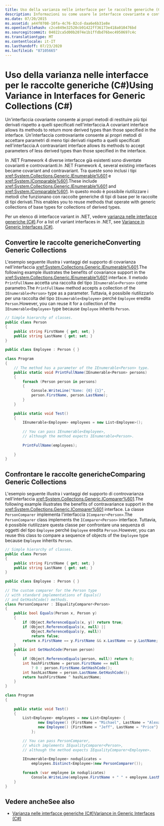 ```yaml
---
title: Uso della varianza nelle interfacce per le raccolte generiche (C#)
description: Informazioni su come usare le interfacce covariante e controvariante per le raccolte generiche. Vedere esempi di conversione e confronto di raccolte generiche.
ms.date: 07/20/2015
ms.assetid: a44f0708-10fa-4c76-82cd-daa6e6b31e8e
ms.openlocfilehash: c2ce849e32520cb91422ff36173e418a010476bd
ms.sourcegitcommit: 04022ca5d00b2074e1b1ffdbd76bec4950697c4c
ms.translationtype: MT
ms.contentlocale: it-IT
ms.lasthandoff: 07/23/2020
ms.locfileid: "87105665"
---
```

# <a name="using-variance-in-interfaces-for-generic-collections-c"></a><span data-ttu-id="51a80-104">Uso della varianza nelle interfacce per le raccolte generiche (C#)</span><span class="sxs-lookup"><span data-stu-id="51a80-104">Using Variance in Interfaces for Generic Collections (C#)</span></span>
<span data-ttu-id="51a80-105">Un'interfaccia covariante consente ai propri metodi di restituire più tipi derivati rispetto a quelli specificati nell'interfaccia.</span><span class="sxs-lookup"><span data-stu-id="51a80-105">A covariant interface allows its methods to return more derived types than those specified in the interface.</span></span> <span data-ttu-id="51a80-106">Un'interfaccia controvariante consente ai propri metodi di accettare parametri di meno tipi derivati rispetto a quelli specificati nell'interfaccia.</span><span class="sxs-lookup"><span data-stu-id="51a80-106">A contravariant interface allows its methods to accept parameters of less derived types than those specified in the interface.</span></span>  
  
 <span data-ttu-id="51a80-107">In .NET Framework 4 diverse interfacce già esistenti sono diventate covarianti e controvarianti.</span><span class="sxs-lookup"><span data-stu-id="51a80-107">In .NET Framework 4, several existing interfaces became covariant and contravariant.</span></span> <span data-ttu-id="51a80-108">Tra queste sono inclusi i tipi  <xref:System.Collections.Generic.IEnumerable%601> e <xref:System.IComparable%601>.</span><span class="sxs-lookup"><span data-stu-id="51a80-108">These include <xref:System.Collections.Generic.IEnumerable%601> and <xref:System.IComparable%601>.</span></span> <span data-ttu-id="51a80-109">In questo modo è possibile riutilizzare i metodi che funzionano con raccolte generiche di tipi di base per le raccolte di tipi derivati.</span><span class="sxs-lookup"><span data-stu-id="51a80-109">This enables you to reuse methods that operate with generic collections of base types for collections of derived types.</span></span>  
  
 <span data-ttu-id="51a80-110">Per un elenco di interfacce variant in .NET, vedere [varianza nelle interfacce generiche (C#)](./variance-in-generic-interfaces.md).</span><span class="sxs-lookup"><span data-stu-id="51a80-110">For a list of variant interfaces in .NET, see [Variance in Generic Interfaces (C#)](./variance-in-generic-interfaces.md).</span></span>  
  
## <a name="converting-generic-collections"></a><span data-ttu-id="51a80-111">Convertire le raccolte generiche</span><span class="sxs-lookup"><span data-stu-id="51a80-111">Converting Generic Collections</span></span>  
 <span data-ttu-id="51a80-112">L'esempio seguente illustra i vantaggi del supporto di covarianza nell'interfaccia <xref:System.Collections.Generic.IEnumerable%601>.</span><span class="sxs-lookup"><span data-stu-id="51a80-112">The following example illustrates the benefits of covariance support in the <xref:System.Collections.Generic.IEnumerable%601> interface.</span></span> <span data-ttu-id="51a80-113">Il metodo `PrintFullName` accetta una raccolta del tipo `IEnumerable<Person>` come parametro.</span><span class="sxs-lookup"><span data-stu-id="51a80-113">The `PrintFullName` method accepts a collection of the `IEnumerable<Person>` type as a parameter.</span></span> <span data-ttu-id="51a80-114">Tuttavia, è possibile riutilizzarlo per una raccolta del tipo `IEnumerable<Employee>` perché `Employee` eredita `Person`.</span><span class="sxs-lookup"><span data-stu-id="51a80-114">However, you can reuse it for a collection of the `IEnumerable<Employee>` type because `Employee` inherits `Person`.</span></span>  
  
```csharp  
// Simple hierarchy of classes.  
public class Person  
{  
    public string FirstName { get; set; }  
    public string LastName { get; set; }  
}  
  
public class Employee : Person { }  
  
class Program  
{  
    // The method has a parameter of the IEnumerable<Person> type.  
    public static void PrintFullName(IEnumerable<Person> persons)  
    {  
        foreach (Person person in persons)  
        {  
            Console.WriteLine("Name: {0} {1}",  
            person.FirstName, person.LastName);  
        }  
    }  
  
    public static void Test()  
    {  
        IEnumerable<Employee> employees = new List<Employee>();  
  
        // You can pass IEnumerable<Employee>,
        // although the method expects IEnumerable<Person>.  
  
        PrintFullName(employees);  
  
    }  
}  
```  
  
## <a name="comparing-generic-collections"></a><span data-ttu-id="51a80-115">Confrontare le raccolte generiche</span><span class="sxs-lookup"><span data-stu-id="51a80-115">Comparing Generic Collections</span></span>  
 <span data-ttu-id="51a80-116">L'esempio seguente illustra i vantaggi del supporto di controvarianza nell'interfaccia <xref:System.Collections.Generic.IComparer%601>.</span><span class="sxs-lookup"><span data-stu-id="51a80-116">The following example illustrates the benefits of contravariance support in the <xref:System.Collections.Generic.IComparer%601> interface.</span></span> <span data-ttu-id="51a80-117">La classe `PersonComparer` implementa l'interfaccia `IComparer<Person>`.</span><span class="sxs-lookup"><span data-stu-id="51a80-117">The `PersonComparer` class implements the `IComparer<Person>` interface.</span></span> <span data-ttu-id="51a80-118">Tuttavia, è possibile riutilizzare questa classe per confrontare una sequenza di oggetti del tipo `Employee` perché `Employee` eredita `Person`.</span><span class="sxs-lookup"><span data-stu-id="51a80-118">However, you can reuse this class to compare a sequence of objects of the `Employee` type because `Employee` inherits `Person`.</span></span>  
  
```csharp  
// Simple hierarchy of classes.  
public class Person  
{  
    public string FirstName { get; set; }  
    public string LastName { get; set; }  
}  
  
public class Employee : Person { }  
  
// The custom comparer for the Person type  
// with standard implementations of Equals()  
// and GetHashCode() methods.  
class PersonComparer : IEqualityComparer<Person>  
{  
    public bool Equals(Person x, Person y)  
    {
        if (Object.ReferenceEquals(x, y)) return true;  
        if (Object.ReferenceEquals(x, null) ||  
            Object.ReferenceEquals(y, null))  
            return false;
        return x.FirstName == y.FirstName && x.LastName == y.LastName;  
    }  
    public int GetHashCode(Person person)  
    {  
        if (Object.ReferenceEquals(person, null)) return 0;  
        int hashFirstName = person.FirstName == null  
            ? 0 : person.FirstName.GetHashCode();  
        int hashLastName = person.LastName.GetHashCode();  
        return hashFirstName ^ hashLastName;  
    }  
}  
  
class Program  
{  
  
    public static void Test()  
    {  
        List<Employee> employees = new List<Employee> {  
               new Employee() {FirstName = "Michael", LastName = "Alexander"},  
               new Employee() {FirstName = "Jeff", LastName = "Price"}  
            };  
  
        // You can pass PersonComparer,
        // which implements IEqualityComparer<Person>,  
        // although the method expects IEqualityComparer<Employee>.  
  
        IEnumerable<Employee> noduplicates =  
            employees.Distinct<Employee>(new PersonComparer());  
  
        foreach (var employee in noduplicates)  
            Console.WriteLine(employee.FirstName + " " + employee.LastName);  
    }  
}  
```  
  
## <a name="see-also"></a><span data-ttu-id="51a80-119">Vedere anche</span><span class="sxs-lookup"><span data-stu-id="51a80-119">See also</span></span>

- [<span data-ttu-id="51a80-120">Varianza nelle interfacce generiche (C#)</span><span class="sxs-lookup"><span data-stu-id="51a80-120">Variance in Generic Interfaces (C#)</span></span>](./variance-in-generic-interfaces.md)
